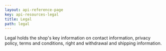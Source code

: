 ```yaml
---
layout: api-reference-page
key: api-resources-legal
title: Legal
path: legal
---
```


Legal holds the shop's key information on contact information, privacy policy, terms and conditions, right and withdrawal and shipping information.
